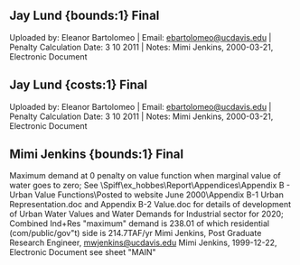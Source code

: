 ## Jay Lund {bounds:1} Final
Uploaded by: Eleanor Bartolomeo | Email: ebartolomeo@ucdavis.edu | Penalty Calculation Date: 3 10 2011 |  Notes: 
Mimi Jenkins, 2000-03-21, Electronic Document

## Jay Lund {costs:1} Final
Uploaded by: Eleanor Bartolomeo | Email: ebartolomeo@ucdavis.edu | Penalty Calculation Date: 3 10 2011 |  Notes: 
Mimi Jenkins, 2000-03-21, Electronic Document

## Mimi Jenkins {bounds:1} Final
Maximum demand at 0 penalty on value function when marginal value of water goes to zero; See \Spiff\ex_hobbes\Report\Appendices\Appendix B - Urban Value Functions\Posted to website June 2000\Appendix B-1 Urban Representation.doc and Appendix B-2 Value.doc for details of development of Urban Water Values and Water Demands for Industrial sector for 2020; Combined Ind+Res "maximum" demand is 238.01 of which residential (com/public/gov"t) side is 214.7TAF/yr
Mimi Jenkins, Post Graduate Research Engineer, mwjenkins@ucdavis.edu
Mimi Jenkins, 1999-12-22, Electronic Document
see sheet "MAIN"
